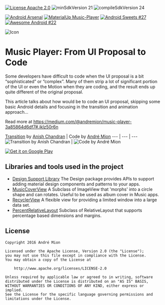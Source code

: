 [![License Apache 2.0](https://img.shields.io/badge/License-Apache%202.0-blue.svg?style=true)](http://www.apache.org/licenses/LICENSE-2.0)
![minSdkVersion 21](https://img.shields.io/badge/minSdkVersion-21-red.svg?style=true)
![compileSdkVersion 24](https://img.shields.io/badge/compileSdkVersion-24-yellow.svg?style=true)

[![Android Arsenal](https://img.shields.io/badge/Android%20Arsenal-Music--Player-green.svg?style=true)](https://android-arsenal.com/details/3/3855)
[![MaterialUp Music-Player](https://img.shields.io/badge/MaterialUp-Music--Player-blue.svg?style=true)](https://www.uplabs.com/posts/music-player-open-source-apps)
[![Android Sweets #27](https://img.shields.io/badge/Android%20Sweets-%2327-ff69b4.svg?style=true)](https://androidsweets.ongoodbits.com/2016/07/14/issue-27)
[![Awesome Android #22](https://img.shields.io/badge/Awesome%20Android-%2322-green.svg?style=true)](https://android.libhunt.com/newsletter/22)

![Icon](https://raw.githubusercontent.com/andremion/Music-Player/master/app/src/main/res/mipmap-hdpi/ic_launcher.png)

# Music Player: From UI Proposal to Code

Some developers have difficult to code when the UI proposal is a bit “sophisticated” or “complex”. Many of them strip a lot of significant portion of the UI or even the Motion when they are coding, and the result ends up quite different of the original proposal.

This article talks about how would be to code an UI proposal, skipping some basic Android details and focusing in the transition and animation approach...

Read more at https://medium.com/@andremion/music-player-3a85864d6df7#.iklz50r6n

[Transition](https://dribbble.com/shots/1850527-Music-Player-Transition) by [Anish Chandran](https://dribbble.com/anish_chandran) | Code by [André Mion](https://github.com/andremion)
--- | --- | ---
![Transition by Anish Chandran](https://raw.githubusercontent.com/andremion/Music-Player/master/art/music_player_concept_cropped.gif) | ![Code by André Mion](https://raw.githubusercontent.com/andremion/Music-Player/master/art/music_player_code.gif)

[![Get it on Google Play](https://developer.android.com/images/brand/en_generic_rgb_wo_60.png)](https://play.google.com/store/apps/details?id=com.sample.andremion.musicplayer)

## Libraries and tools used in the project

* [Design Support Library](http://developer.android.com/intl/pt-br/tools/support-library/features.html#design)
The Design package provides APIs to support adding material design components and patterns to your apps.
* [MusicCoverView](https://github.com/andremion/Music-Cover-View)
A Subclass of ImageView that 'morphs' into a circle shape and can rotates. Useful to be used as album cover in Music apps.
* [RecyclerView](http://developer.android.com/intl/pt-br/reference/android/support/v7/widget/RecyclerView.html)
A flexible view for providing a limited window into a large data set.
* [PercentRelativeLayout](https://developer.android.com/reference/android/support/percent/PercentRelativeLayout.html)
Subclass of RelativeLayout that supports percentage based dimensions and margins.

## License

    Copyright 2016 André Mion

    Licensed under the Apache License, Version 2.0 (the "License");
    you may not use this file except in compliance with the License.
    You may obtain a copy of the License at

        http://www.apache.org/licenses/LICENSE-2.0

    Unless required by applicable law or agreed to in writing, software
    distributed under the License is distributed on an "AS IS" BASIS,
    WITHOUT WARRANTIES OR CONDITIONS OF ANY KIND, either express or implied.
    See the License for the specific language governing permissions and
    limitations under the License.
